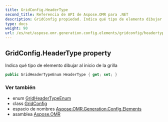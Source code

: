 ```yaml
---
title: GridConfig.HeaderType
second_title: Referencia de API de Aspose.OMR para .NET
description: GridConfig propiedad. Indica qué tipo de elemento dibujar al inicio de la grilla
type: docs
weight: 90
url: /es/net/aspose.omr.generation.config.elements/gridconfig/headertype/
---
```

## GridConfig.HeaderType property

Indica qué tipo de elemento dibujar al inicio de la grilla

```csharp
public GridHeaderTypeEnum HeaderType { get; set; }
```

### Ver también

* enum [GridHeaderTypeEnum](../../../aspose.omr.generation.config.enums/gridheadertypeenum/)
* class [GridConfig](../)
* espacio de nombres [Aspose.OMR.Generation.Config.Elements](../../gridconfig/)
* asamblea [Aspose.OMR](../../../)


